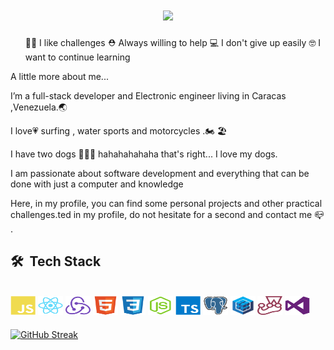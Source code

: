 
<h1 align="center">
  <a href="https://git.io/typing-svg">
    <img src="https://readme-typing-svg.herokuapp.com/?lines=Hello,+There!+👋;This+is+Julio....;Nice+to+meet+you!&center=true&size=30">
  </a>
</h1>
<ol> 
💪🏼 I like challenges
⛑️ Always willing to help
💻 I don't give up easily
🤓 I want to continue learning

 </ol>



 A little more about me...
 
 I’m a full-stack developer and Electronic engineer living in Caracas  ,Venezuela.🌏
 
 I love💗 surfing , water sports and motorcycles .🏍️ 🏖️
 
 I have two dogs 🐶🐕‍🦺 hahahahahaha that's right... I love my dogs.
 
 I am passionate about software development and everything that can be done with just a computer and knowledge

Here, in my profile, you can find some personal projects and other practical challenges.ted in my profile, do not hesitate for a second and contact me 📪 .  
 
  ## 🛠 &nbsp;Tech Stack
 
 <div style="display: inline_block"><br>
  <img align="center" alt="Rafa-Js" height="30" width="40" src="https://raw.githubusercontent.com/devicons/devicon/master/icons/javascript/javascript-plain.svg">
  <img align="center" alt="Rafa-React" height="30" width="40" src="https://raw.githubusercontent.com/devicons/devicon/master/icons/react/react-original.svg">
  <img align="center" alt="Rafa-Python" height="30" width="40" src="https://github.com/devicons/devicon/blob/master/icons/redux/redux-original.svg">
  <img align="center" alt="Rafa-HTML" height="30" width="40" src="https://raw.githubusercontent.com/devicons/devicon/master/icons/html5/html5-original.svg">
  <img align="center" alt="Rafa-CSS" height="30" width="40" src="https://raw.githubusercontent.com/devicons/devicon/master/icons/css3/css3-original.svg">
  <img align="center" alt="Rafa-Ts" height="30" width="40" src="https://github.com/devicons/devicon/blob/master/icons/nodejs/nodejs-original.svg">
  <img align="center" alt="Rafa-Ts" height="30" width="40" src="https://raw.githubusercontent.com/devicons/devicon/master/icons/typescript/typescript-plain.svg">
  <img align="center" alt="Rafa-Ts" height="30" width="40" src="https://github.com/devicons/devicon/blob/master/icons/postgresql/postgresql-original.svg">
  <img align="center" alt="Rafa-Ts" height="30" width="40" src="https://github.com/devicons/devicon/blob/master/icons/sequelize/sequelize-original.svg">
  <img align="center" alt="Rafa-Ts" height="30" width="40" src="https://github.com/devicons/devicon/blob/master/icons/jest/jest-plain.svg">
  <img align="center" alt="Rafa-Csharp" height="30" width="40" src="https://github.com/devicons/devicon/blob/master/icons/visualstudio/visualstudio-plain.svg">
</div>
 
 ###

[![GitHub Streak](https://github-readme-streak-stats.herokuapp.com/?user=jhonshua)](https://git.io/streak-stats)




